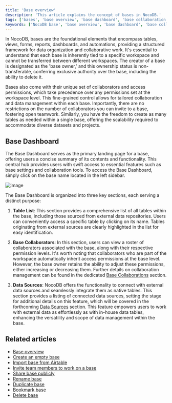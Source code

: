 ```yaml
---
title: 'Base overview'
description: 'This article explains the concept of bases in NocoDB.'
tags: ['bases', 'base overview', 'base dashboard', 'base collaboration', 'base actions', 'delete base']
keywords: ['NocoDB base', 'base overview', 'base dashboard', 'base collaboration', 'base actions', 'delete base', 'base management', 'base administration', 'base settings', 'base organization']
---
```


In NocoDB, bases are the foundational elements that encompass tables, views, forms, reports, dashboards, and automations, providing a structured framework for data organization and collaborative work. It's essential to understand that each base is inherently tied to a specific workspace and cannot be transferred between different workspaces. The creator of a base is designated as the 'base owner,' and this ownership status is non-transferable, conferring exclusive authority over the base, including the ability to delete it.

Bases also come with their unique set of collaborators and access permissions, which take precedence over any permissions set at the workspace level. This fine-grained control allows for tailored collaboration and data management within each base. Importantly, there are no restrictions on the number of collaborators you can invite to a base, fostering open teamwork. Similarly, you have the freedom to create as many tables as needed within a single base, offering the scalability required to accommodate diverse datasets and projects. 

[//]: # (Bases are the core building blocks of NocoDB. A base is a collection of tables, views, forms, reports, dashboards, and automations. You can create multiple bases to organize your data and collaborators. Some of the key points to note about bases are:)
[//]: # (- A base can be a part of only one workspace & cannot be moved between workspaces.)
[//]: # (- Creator of a base is the `base owner`. There can be only one `base owner` &#40;non-transferable&#41;.)
[//]: # (- Only base owner has the authority to delete a base.)
[//]: # (- Each base has its own set of collaborators and access permissions.)
[//]: # (- Collaborator permissions at base level carry higher precedence than workspace level permissions.)
[//]: # (- There is no limit to the number of collaborators you can invite to your base.)
[//]: # (- There is no limit to the number of tables you can create within a base.)

## Base Dashboard

The Base Dashboard serves as the primary landing page for a base, offering users a concise summary of its contents and functionality. This central hub provides users with swift access to essential features such as base settings and collaboration tools. To access the Base Dashboard, simply click on the base name located in the left sidebar. 

![image](/img/v2/base-dashboard.png)

The Base Dashboard is organized into three key sections, each serving a distinct purpose:

1. **Table List**: This section provides a comprehensive list of all tables within the base, including those sourced from external data repositories. Users can conveniently access a specific table by clicking on its name. Tables originating from external sources are clearly highlighted in the list for easy identification.

2. **Base Collaborators**: In this section, users can view a roster of collaborators associated with the base, along with their respective permission levels. It's worth noting that collaborators who are part of the workspace automatically inherit access permissions at the base level. However, the base owner retains the ability to adjust these permissions, either increasing or decreasing them. Further details on collaboration management can be found in the dedicated [Base Collaborations](base-collaboration) section.

3. **Data Sources**: NocoDB offers the functionality to connect with external data sources and seamlessly integrate them as native tables. This section provides a listing of connected data sources, setting the stage for additional details on this feature, which will be covered in the forthcoming [Data Sources](/data-source/data-source-overview) section. This feature empowers users to work with external data as effortlessly as with in-house data tables, enhancing the versatility and scope of data management within the base.


[//]: # (Base dashboard has the following sections:)
[//]: # (### Table List)
[//]: # (List of tables in the base. Click on the table name to open the table. A base can consist of tables residing in external data sources as well. They are highlighted accordingly in the table list. )
[//]: # (### Base Collaborators)
[//]: # (List of collaborators in the base along with their current permission levels. Workspace collaborators inherit their access permissions to the base. Base owner can modify the permissions of collaborators at base level &#40;either bump up or bump down&#41;. Additional details will be dealt with in section [Base Collaborations]&#40;/docs/040.bases/075.base-collaboration.md&#41;.)
[//]: # (### Data Sources)
[//]: # (NocoDB allows you to connect to external data sources & work with them as if they are native tables. List of connected data sources are listed here. Additional details will be dealt with in section [Data Sources]&#40;/docs/050.data-sources/010.data-sources-overview.md&#41;.)

## Related articles
- [Base overview](/bases/base-overview)
- [Create an empty base](/bases/create-base)
- [Import base from Airtable](/bases/import-base-from-airtable)
- [Invite team members to work on a base](/bases/base-collaboration)
- [Share base publicly](/bases/share-base)
- [Rename base](/bases/actions-on-base#rename-base)
- [Duplicate base](/bases/actions-on-base#duplicate-base)
- [Bookmark base](/bases/actions-on-base#star-base)
- [Delete base](/bases/actions-on-base#delete-base)

